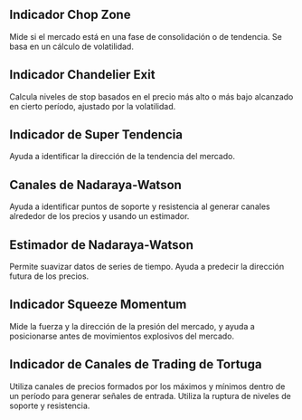 ## Indicador Chop Zone
Mide si el mercado está en una fase de consolidación o de tendencia. Se basa en un cálculo de volatilidad.
## Indicador Chandelier Exit
Calcula niveles de stop basados en el precio más alto o más bajo alcanzado en cierto período, ajustado por la volatilidad.
## Indicador de Super Tendencia
Ayuda a identificar la dirección de la tendencia del mercado.
## Canales de Nadaraya-Watson
Ayuda a identificar puntos de soporte y resistencia al generar canales alrededor de los precios y usando un estimador.
## Estimador de Nadaraya-Watson
Permite suavizar datos de series de tiempo. Ayuda a predecir la dirección futura de los precios.
## Indicador Squeeze Momentum
Mide la fuerza y la dirección de la presión del mercado, y ayuda a posicionarse antes de movimientos explosivos del mercado.
## Indicador de Canales de Trading de Tortuga
Utiliza canales de precios formados por los máximos y mínimos dentro de un período para generar señales de entrada. Utiliza la ruptura de niveles de soporte y resistencia.

